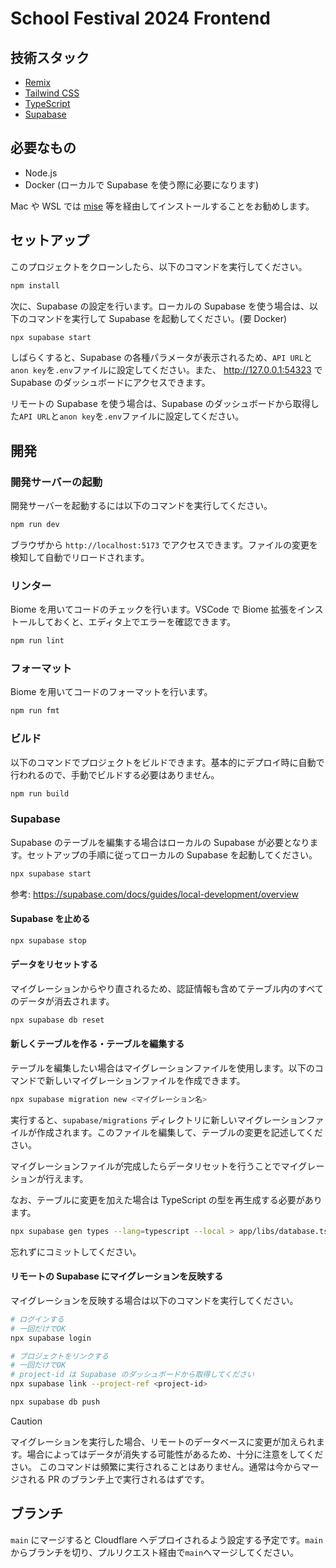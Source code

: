 # School Festival 2024 Frontend

## 技術スタック

- [Remix](https://remix.run/docs)
- [Tailwind CSS](https://tailwindcss.com/docs)
- [TypeScript](https://www.typescriptlang.org/docs/)
- [Supabase](https://supabase.com/docs)

## 必要なもの

- Node.js
- Docker (ローカルで Supabase を使う際に必要になります)

Mac や WSL では [mise](https://mise.jdx.dev/getting-started.html) 等を経由してインストールすることをお勧めします。

## セットアップ

このプロジェクトをクローンしたら、以下のコマンドを実行してください。

```sh
npm install
```

次に、Supabase の設定を行います。ローカルの Supabase を使う場合は、以下のコマンドを実行して Supabase を起動してください。(要 Docker)

```sh
npx supabase start
```

しばらくすると、Supabase の各種パラメータが表示されるため、`API URL`と`anon key`を`.env`ファイルに設定してください。また、 http://127.0.0.1:54323 で Supabase のダッシュボードにアクセスできます。

リモートの Supabase を使う場合は、Supabase のダッシュボードから取得した`API URL`と`anon key`を`.env`ファイルに設定してください。

## 開発

### 開発サーバーの起動

開発サーバーを起動するには以下のコマンドを実行してください。

```sh
npm run dev
```

ブラウザから `http://localhost:5173` でアクセスできます。ファイルの変更を検知して自動でリロードされます。

### リンター

Biome を用いてコードのチェックを行います。VSCode で Biome 拡張をインストールしておくと、エディタ上でエラーを確認できます。

```sh
npm run lint
```

### フォーマット

Biome を用いてコードのフォーマットを行います。

```sh
npm run fmt
```

### ビルド

以下のコマンドでプロジェクトをビルドできます。基本的にデプロイ時に自動で行われるので、手動でビルドする必要はありません。

```sh
npm run build
```

### Supabase

Supabase のテーブルを編集する場合はローカルの Supabase が必要となります。セットアップの手順に従ってローカルの Supabase を起動してください。

```sh
npx supabase start
```

参考: https://supabase.com/docs/guides/local-development/overview

#### Supabase を止める

```sh
npx supabase stop
```

#### データをリセットする

マイグレーションからやり直されるため、認証情報も含めてテーブル内のすべてのデータが消去されます。

```sh
npx supabase db reset
```

#### 新しくテーブルを作る・テーブルを編集する

テーブルを編集したい場合はマイグレーションファイルを使用します。以下のコマンドで新しいマイグレーションファイルを作成できます。

```sh
npx supabase migration new <マイグレーション名>
```

実行すると、`supabase/migrations` ディレクトリに新しいマイグレーションファイルが作成されます。このファイルを編集して、テーブルの変更を記述してください。

マイグレーションファイルが完成したらデータリセットを行うことでマイグレーションが行えます。

なお、テーブルに変更を加えた場合は TypeScript の型を再生成する必要があります。

```sh
npx supabase gen types --lang=typescript --local > app/libs/database.ts
```

忘れずにコミットしてください。

#### リモートの Supabase にマイグレーションを反映する

マイグレーションを反映する場合は以下のコマンドを実行してください。

```sh
# ログインする
# 一回だけでOK
npx supabase login

# プロジェクトをリンクする
# 一回だけでOK
# project-id は Supabase のダッシュボードから取得してください
npx supabase link --project-ref <project-id>

npx supabase db push
```

> [!CAUTION]
> マイグレーションを実行した場合、リモートのデータベースに変更が加えられます。場合によってはデータが消失する可能性があるため、十分に注意をしてください。
> このコマンドは頻繁に実行されることはありません。通常は今からマージされる PR のブランチ上で実行されるはずです。

## ブランチ

`main` にマージすると Cloudflare へデプロイされるよう設定する予定です。`main` からブランチを切り、プルリクエスト経由で`main`へマージしてください。
